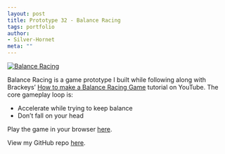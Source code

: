 ```yaml
---
layout: post
title: Prototype 32 - Balance Racing
tags: portfolio
author:
- Silver-Hornet
meta: ""
---
```


[![Balance Racing]({{site.url}}/balance-racing.png)](https://play.unity.com/mg/other/brackeys-balance-racing)

Balance Racing is a game prototype I built while following along with Brackeys’ [How to make a Balance Racing Game](https://www.youtube.com/watch?v=0-gPQUQCWt4&list=PLPV2KyIb3jR5RwVEjFCiN5BvK3Quqgv_M&index=3s) tutorial on YouTube. The core gameplay loop is:

- Accelerate while trying to keep balance 
- Don’t fall on your head

Play the game in your browser [here](https://play.unity.com/mg/other/brackeys-balance-racing).

View my GitHub repo [here](https://github.com/silver-hornet/brackeys-balance-racing).